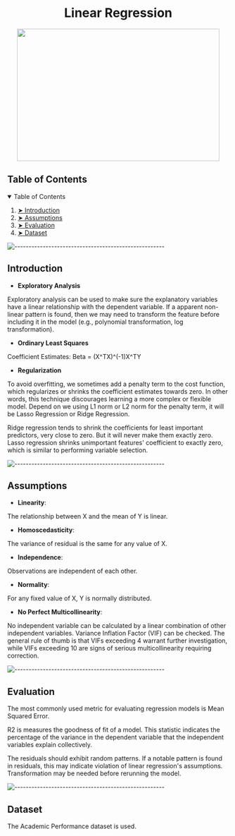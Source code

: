 <h1 align="center"> Linear Regression </h1>  

<p align="center">
  <img width="460" height="300" src="https://github.com/minxuanluo/INDE577/blob/main/Regression/images/linear.png">
</p>

<!-- TABLE OF CONTENTS -->
<h2 id="table-of-contents"> Table of Contents</h2>

<details open="open">
  <summary>Table of Contents</summary>
  <ol>
    <li><a href="#Introduction"> ➤ Introduction</a></li>
    <li><a href="#Assumptions"> ➤ Assumptions</a></li>
    <li><a href="#Evaluation"> ➤ Evaluation</a></li>
    <li><a href="#Dataset"> ➤ Dataset</a></li>
  </ol>
</details>

![-----------------------------------------------------](https://raw.githubusercontent.com/andreasbm/readme/master/assets/lines/rainbow.png)

<!-- Introduction -->
<h2 id="Introduction"> Introduction</h2>

* **Exploratory Analysis**

Exploratory analysis can be used to make sure the explanatory variables have a linear relationship with the dependent variable. If a apparent non-linear pattern is found, then we may need to transform the feature before including it in the model (e.g., polynomial transformation, log transformation).

* **Ordinary Least Squares**

Coefficient Estimates: Beta = (X^TX)^(-1)X^TY

* **Regularization**

To avoid overfitting, we sometimes add a penalty term to the cost function, which regularizes or shrinks the coefficient estimates towards zero. In other words, this technique discourages learning a more complex or flexible model. Depend on we using L1 norm or L2 norm for the penalty term, it will be Lasso Regression or Ridge Regression.

Ridge regression tends to shrink the coefficients for least important predictors, very close to zero. But it will never make them exactly zero. Lasso regression shrinks unimportant features' coefficient to exactly zero, which is similar to performing variable selection.


![-----------------------------------------------------](https://raw.githubusercontent.com/andreasbm/readme/master/assets/lines/rainbow.png)

<!-- Assumptions -->
<h2 id="Assumptions"> Assumptions</h2>

* **Linearity**: 

The relationship between X and the mean of Y is linear.
 
* **Homoscedasticity**: 

The variance of residual is the same for any value of X.

* **Independence**: 

Observations are independent of each other.

* **Normality**: 

For any fixed value of X, Y is normally distributed.

* **No Perfect Multicollinearity**: 

No independent variable can be calculated by a linear combination of other independent variables. Variance Inflation Factor (VIF) can be checked. The general rule of thumb is that VIFs exceeding 4 warrant further investigation, while VIFs exceeding 10 are signs of serious multicollinearity requiring correction.


![-----------------------------------------------------](https://raw.githubusercontent.com/andreasbm/readme/master/assets/lines/rainbow.png)

<!-- Evaluation -->
<h2 id="Evaluation"> Evaluation</h2>

<p align="center">
</p>

<p> 
The most commonly used metric for evaluating regression models is Mean Squared Error. 
  
  R2 is measures the goodness of fit of a model. This statistic indicates the percentage of the variance in the dependent variable that the independent variables explain collectively.
  
  The residuals should exhibit random patterns. If a notable pattern is found in residuals, this may indicate violation of linear regression's assumptions. Transformation may be needed before rerunning the model.
</p>

![-----------------------------------------------------](https://raw.githubusercontent.com/andreasbm/readme/master/assets/lines/rainbow.png)

<h2 id="Dataset"> Dataset</h2>
The Academic Performance dataset is used.
